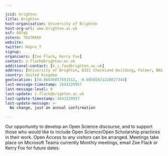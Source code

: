 ```yaml
---

jcid: brighton
title: Brighton
host-organisation: University of Brighton
host-org-url: www.brighton.ac.uk
osf: 68fqb
zotero: 7EU7KK6K
website: 
twitter: Repro_T
signup: 
organisers: [Zoe Flack, Kerry Fox]
contact: z.flack@brighton.ac.uk
additional-contact: [k.j.fox@brighton.ac.uk]
address: [University of Brighton, D331 Checkland Building, Falmer, BN1 9PH]
country: United Kingdom
geolocation: [50.86036057501512, -0.08505821228027344]
last-message-timestamp: 1643229957
last-message-level: 0
last-update: z.flack@brighton.ac.uk
last-update-timestamp: 1643229957
last-update-message: >-
  No change, just an annual confirmation

---
```


Our opportunity to develop an Open Science discourse, and to support those who would like to include Open Science/Open Scholarship practices in their work. Open Access to any visitors can be arranged. Meetings take place on Microsoft Teams currently
Monthly meetings, email Zoe Flack or Kerry Fox for future dates.

